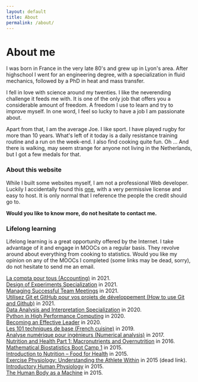 ```yaml
---
layout: default
title: About
permalink: /about/
---
```



# About me

I was born in France in the very late 80's and grew up in Lyon's area. After
highschool I went for an engineering degree, with a specialization in fluid 
mechanics, followed by a PhD in heat and mass transfer. 

I fell in love with science around my twenties. I like the 
neverending challenge it feeds me with. It is one of the only job
that offers you a considerable amount of freedom. A freedom I use to learn and 
try to improve myself. In one word, I feel so lucky to have a job I am 
passionate about. 

Apart from that, I am the average Joe. I like sport. I have played rugby for more than
10 years. What's left of it today is a daily resistance training routine and a run 
on the week-end. I also find cooking quite fun. Oh ... And there is 
walking, may seem strange for anyone not living in the Netherlands, but I got 
a few medals for that. 

### About this website

While I built some websites myself, I am not a professional Web developer.
Luckily I accidentally found this [one](https://github.com/pauliacomi/pauliacomi.github.com),
with a very permissive license and easy to host. It is only normal that I 
reference the people the credit should go to. 

**Would you like to know more, do not hesitate to contact me.**

### Lifelong learning

Lifelong learning is a great opportunity offered by the Internet. 
I take advantage of it and engage in MOOCs on a regular basis. They revolve around 
about everything from cooking to statistics. Would you like my opinion on any of the 
MOOCs I completed (some links may be dead, sorry), do not hesitate to send me an email. 

[La compta pour tous (Accounting)](https://www.fun-mooc.fr/courses/course-v1:CNAM+01021+session06/about) in 2021. <br/>
[Design of Experiments Specialization](https://www.coursera.org/specializations/design-experiments) in 2021. <br/>
[Managing Successful Team Meetings](https://alison.com/course/business-communication-managing-successful-team-meetings-revised) in 2021. <br/>
[Utilisez Git et GitHub pour vos projets de développement (How to use Git and Github)](https://openclassrooms.com/fr/courses/5641721-utilisez-git-et-github-pour-vos-projets-de-developpement) in 2021. <br/>
[Data Analysis and Interpretation Specialization](https://www.coursera.org/specializations/data-analysis) in 2020. <br/>
[Python in High Performance Computing](https://www.futurelearn.com/courses/python-in-hpc) in 2020. <br/>
[Becoming an Effective Leader](https://www.edx.org/course/becoming-an-effective-leader) in 2020. <br/>
[Les 101 techniques de base (French cuisine)](https://mooc.afpa.fr/courses/course-v1:afpa+replay_2020+2020/about) in 2019. <br/>
[Analyse numérique pour ingénieurs (Numerical analysis)](https://courseware.epfl.ch/courses/course-v1:EPFL+analyse-numerique+2020/about) in 2017. <br/>
[Nutrition and Health Part 1: Macronutrients and Overnutrition](https://courses.edx.org/courses/course-v1:WageningenX+NUTR101x+2T2015/course/) in 2016. <br/>
[Mathematical Biostatistics Boot Camp 1](https://www.coursera.org/learn/biostatistics) in 2015. <br/>
[Introduction to Nutrition – Food for Health](https://courses.edx.org/courses/WageningenX/NUTR101x/1T2014/course/) in 2015. <br/>
[Exercise Physiology: Understanding the Athlete Within](https://www.classcentral.com/course/exphys-497) in 2015 (dead link). <br/>
[Introductory Human Physiology](https://www.coursera.org/learn/physiology) in 2015. <br/>
[The Human Body as a Machine](https://www.classcentral.com/course/open2study-the-human-body-as-a-machine-1417) in 2015. <br/>
